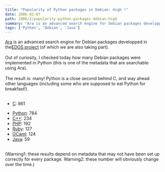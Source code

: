 ```yaml
---
title: "Popularity of Python packages in Debian: High !"
date: 2006-02-07
path: 2006/2/popularity-python-packages-debian-high
summary: "Ara is an advanced search engine for Debian packages developped in theEDOS project (of which we are also taking part)."
tags: ['Python', 'Debian', 'Java']
---
```


<a href="http://ara.edos-project.org/">Ara</a> is an advanced search engine
  for Debian packages developped in the<a href="http://www.edos-project.org/">EDOS project</a> (of which we are also
  taking part).<br><br>
   Out of curiosity, I checked today how many Debian packages were implemented
  in Python (this is one of the metadata that are searchable using Ara).<br><br>
   The result is: many! Python is a close second behind C, and way ahead other
  languages (including some who are supposed to eat Python for
  breakfast!).<br><br><ul><li><a href="http://ara.edos-project.org/search?q=tag%3A%22made%2Dof%3A%3Alang%3Ac%22&amp;i=0&amp;m=10&amp;n=true&amp;s=name&amp;x=false&amp;p=false">
   C</a>: 861</li>

   <li><a href="http://ara.edos-project.org/search?q=tag%3A%22made%2Dof%3A%3Alang%3Apython%22&amp;i=0&amp;m=10&amp;n=true&amp;s=name&amp;x=false&amp;p=false">
   Python</a>: 784</li>

   <li><a href="http://ara.edos-project.org/search?p=false&amp;x=false&amp;q=tag%3A%22made-of%3A%3Alang%3Ac%2B%2B%22&amp;a=Search&amp;m=10&amp;n=true">
   C++</a>: 234</li>

   <li><a href="http://ara.edos-project.org/search?q=tag%3A%22made%2Dof%3A%3Alang%3Aphp%22&amp;i=0&amp;m=10&amp;n=true&amp;s=name&amp;x=false&amp;p=false">
   PHP</a>: 192</li>

   <li><a href="http://ara.edos-project.org/search?q=tag%3A%22made%2Dof%3A%3Alang%3Aruby%22&amp;i=0&amp;m=10&amp;n=true&amp;s=name&amp;x=false&amp;p=false">
   Ruby</a>: 127</li>

   <li><a href="http://ara.edos-project.org/search?q=tag%3A%22made%2Dof%3A%3Alang%3Aocaml%22&amp;i=0&amp;m=10&amp;n=true&amp;s=name&amp;x=false&amp;p=false">
   OCaml</a>: 124</li>

   <li><a href="http://ara.edos-project.org/search?q=tag%3A%22made%2Dof%3A%3Alang%3Ajava%22&amp;i=0&amp;m=10&amp;n=true&amp;s=name&amp;x=false&amp;p=false">
   Java</a>: 59</li>
  </ul><br>
   (Warning1: these results depend on metadata that may not have been set up
  correctly for every package. Warning2: these number will obviously change
  over the time.)<br>

